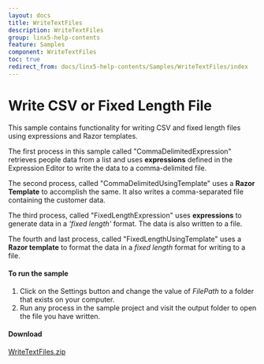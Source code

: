 ```yaml
---
layout: docs
title: WriteTextFiles
description: WriteTextFiles
group: linx5-help-contents
feature: Samples
component: WriteTextFiles
toc: true
redirect_from: docs/linx5-help-contents/Samples/WriteTextFiles/index
---
```

Write CSV or Fixed Length File
====================

This sample contains functionality for writing CSV and fixed length files using expressions and Razor templates. 

The first process in this sample called "CommaDelimitedExpression" retrieves people data from a list and uses **expressions** defined in the Expression Editor to write the data to a comma-delimited file. 

The second process, called "CommaDelimitedUsingTemplate" uses a **Razor Template** to accomplish the same. It also writes a comma-separated file containing the customer data. 

The third process, called "FixedLengthExpression" uses **expressions** to generate data in a *'fixed length'* format. The data is also written to a file.

The fourth and last process, called "FixedLengthUsingTemplate" uses a **Razor template** to format the data in a *fixed length* format for writing to a file. 

#### To run the sample

1. Click on the Settings button and change the value of *FilePath* to a folder that exists on your computer.
2. Run any process in the sample project and visit the output folder to open the file you have written. 

#### Download
[WriteTextFiles.zip](WriteTextFiles.zip)
